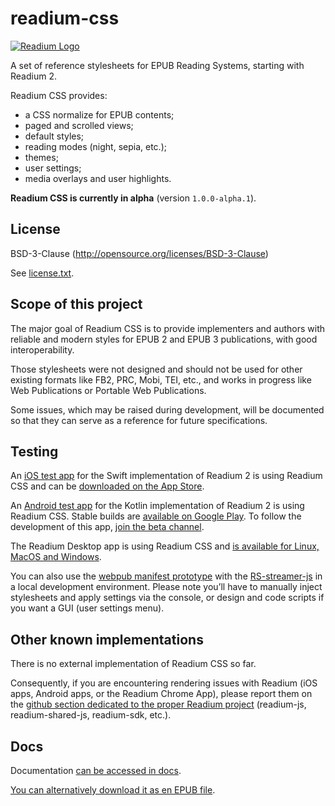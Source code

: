 # readium-css

[![Readium Logo](https://readium.org/assets/logos/readium-logo.png)](https://readium.org)

A set of reference stylesheets for EPUB Reading Systems, starting with Readium 2.

Readium CSS provides: 

- a CSS normalize for EPUB contents;
- paged and scrolled views;
- default styles;
- reading modes (night, sepia, etc.);
- themes;
- user settings;
- media overlays and user highlights.

**Readium CSS is currently in alpha** (version `1.0.0-alpha.1`).

## License

BSD-3-Clause (http://opensource.org/licenses/BSD-3-Clause)

See [license.txt](https://github.com/readium/readium-css/blob/master/LICENSE).

## Scope of this project

The major goal of Readium CSS is to provide implementers and authors with reliable and modern styles for EPUB 2 and EPUB 3 publications, with good interoperability. 

Those stylesheets were not designed and should not be used for other existing formats like FB2, PRC, Mobi, TEI, etc., and works in progress like Web Publications or Portable Web Publications.

Some issues, which may be raised during development, will be documented so that they can serve as a reference for future specifications.

## Testing

An [iOS test app](https://github.com/readium/r2-testapp-swift) for the Swift implementation of Readium 2 is using Readium CSS and can be [downloaded on the App Store](https://itunes.apple.com/us/app/r2-reader/id1363963230?mt=8).

An [Android test app](https://github.com/readium/r2-testapp-kotlin) for the Kotlin implementation of Readium 2 is using Readium CSS. Stable builds are [available on Google Play](https://play.google.com/store/apps/details?id=org.readium.r2reader). To follow the development of this app, [join the beta channel](https://play.google.com/apps/testing/org.readium.r2reader).

The Readium Desktop app is using Readium CSS and [is available for Linux, MacOS and Windows](https://github.com/edrlab/readium-desktop/releases).

You can also use the [webpub manifest prototype](https://github.com/HadrienGardeur/webpub-manifest/tree/gh-pages/examples/paged-viewer) with the [RS-streamer-js](https://github.com/edrlab/r2-streamer-js) in a local development environment. Please note you’ll have to manually inject stylesheets and apply settings via the console, or design and code scripts if you want a GUI (user settings menu).

## Other known implementations

There is no external implementation of Readium CSS so far.

Consequently, if you are encountering rendering issues with Readium (iOS apps, Android apps, or the Readium Chrome App), please report them on the [github section dedicated to the proper Readium project](https://github.com/readium) (readium-js, readium-shared-js, readium-sdk, etc.).

## Docs

Documentation [can be accessed in docs](/docs).

[You can alternatively download it as en EPUB file](https://github.com/readium/readium-css/raw/master/docs/ReadiumCSS_docs.epub).